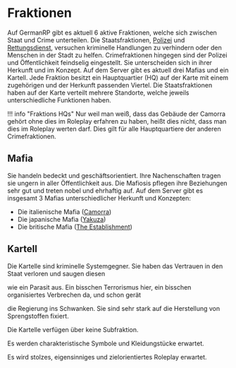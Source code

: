 # Fraktionen
Auf GermanRP gibt es aktuell 6 aktive Fraktionen, welche sich zwischen Staat und Crime unterteilen. Die Staatsfraktionen, [Polizei](polizei.md) und [Rettungsdienst](rettungsdienst.md), versuchen kriminelle Handlungen zu verhindern oder den Menschen in der Stadt zu helfen.
Crimefraktionen hingegen sind der Polizei und Öffentlichkeit feindselig eingestellt. Sie unterscheiden sich in ihrer Herkunft und im Konzept. 
Auf dem Server gibt es aktuell drei Mafias und ein Kartell.
Jede Fraktion besitzt ein Hauptquartier (HQ) auf der Karte mit einem zugehörigen und der Herkunft passenden Viertel. Die Staatsfraktionen haben auf der Karte verteilt mehrere Standorte, welche jeweils unterschiedliche Funktionen haben.

!!! info "Fraktions HQs"
    Nur weil man weiß, dass das Gebäude der Camorra gehört ohne dies im Roleplay erfahren zu haben, heißt dies nicht, dass man dies im Roleplay werten darf. 
    Dies gilt für alle Hauptquartiere der anderen Crimefraktionen.

## Mafia

Sie handeln bedeckt und geschäftsorientiert. Ihre Nachenschaften tragen sie ungern in aller Öffentlichkeit aus. Die Mafiosis pflegen ihre Beziehungen sehr gut und treten nobel und ehrhaftig auf.
Auf dem Server gibt es insgesamt 3 Mafias unterschiedlicher Herkunft und Konzepten:
  * Die italienische Mafia ([Camorra](camorra.md))
  * Die japanische Mafia ([Yakuza](yakuza.md))
  * Die britische Mafia ([The Establishment](theestablishment.md)) 

## Kartell

Die Kartelle sind kriminelle Systemgegner. Sie haben das Vertrauen in den Staat verloren und saugen diesen

wie ein Parasit aus. Ein bisschen Terrorismus hier, ein bisschen organisiertes Verbrechen da, und schon gerät

die Regierung ins Schwanken. Sie sind sehr stark auf die Herstellung von Sprengstoffen fixiert.

Die Kartelle verfügen über keine Subfraktion.

Es werden charakteristische Symbole und Kleidungstücke erwartet.

Es wird stolzes, eigensinniges und zielorientiertes Roleplay erwartet.
